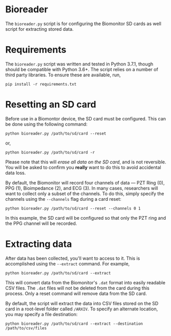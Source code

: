# Bioreader

 The `bioreader.py` script is for configuring the Biomonitor SD cards as well
 script for extracting stored data.

# Requirements

The `bioreader.py` script was written and tested in Python 3.7.1, though should
be compatible with Python 3.6+. The script relies on a number of third party libraries. 
To ensure these are available, run,

```unix
pip install -r requirements.txt
```

# Resetting an SD card

Before use in a Biomontor device, the SD card must be configured. This can be done using the following command:

```unix
python bioreader.py /path/to/sd/card --reset
```

or,

```unix
python bioreader.py /path/to/sd/card -r
```

Please note that this will *erase all data on the SD card*, and is not
reversible. You will be asked to confirm you **really** want to do this to
avoid accidental data loss.

By default, the Biomonitor will record four channels of data — PZT Ring (0),
PPG (1), Bioimpedance (2), and ECG (3). In many cases, researchers will want to
collect only a subset of the channels. To do this, simply specify the channels
using the `--channels` flag during a card reset:

```unix
python bioreader.py /path/to/sd/card --reset --channels 0 1
```

In this example, the SD card will be configured so that only the PZT ring and
the PPG channel will be recorded.

# Extracting data

After data has been collected, you'll want to access to it. This is
accomplished using the `--extract` command. For example,

```unix
python bioreader.py /path/to/sd/card --extract
```

This will convert data from the Biomonitor's `.dat` format into easily readable
CSV files. The `.dat` files will not be deleted from the card during this
process. Only a reset command will remove data from the SD card.

By default, the script will extract the data into CSV files stored on
the SD card in a root-level folder called `/ARXIV`. To specify an alternate
location, you may specify a file destination:

```unix
python bioreader.py /path/to/sd/card --extract --destination /path/to/csv/files
```
